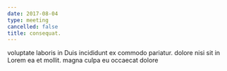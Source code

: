 ```yaml
---
date: 2017-08-04
type: meeting
cancelled: false
title: consequat.
---
```

voluptate laboris in Duis incididunt ex commodo pariatur. dolore nisi sit in Lorem ea et mollit. magna culpa eu occaecat dolore